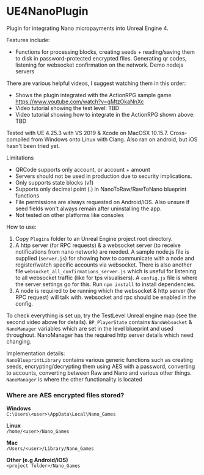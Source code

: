 # UE4NanoPlugin
Plugin for integrating Nano micropayments into Unreal Engine 4.

Features include:
- Functions for processing blocks, creating seeds + reading/saving them to disk in password-protected encrypted files. Generating qr codes, listening for websocket confirmation on the network. Demo nodejs servers

There are various helpful videos, I suggest watching them in this order:
- Shows the plugin integrated with the ActionRPG sample game https://www.youtube.com/watch?v=gMtzOkaNnXc
- Video tutorial showing the test level: TBD
- Video tutorial showing how to integrate in the ActionRPG shown above: TBD

Tested with UE 4.25.3 with VS 2019 & Xcode on MacOSX 10.15.7. Cross-compiled from Windows onto Linux with Clang. Also ran on android, but iOS hasn't been tried yet. 

Limitations
- QRCode supports only account, or account + amount
- Servers should not be used in production due to security implications.
- Only supports state blocks (v1)
- Supports only decimal point (.) in NanoToRaw/RawToNano blueprint functions
- File permissions are always requested on Android/iOS. Also unsure if seed fields won't always remain after uninstalling the app.
- Not tested on other platforms like consoles

How to use:
1. Copy `Plugins` folder to an Unreal Engine project root directory.   
2. A http server (for RPC requests) & a websocket server (to receive notifications from nano network) are needed. A sample node.js file is supplied (`server.js`) for showing how to communicate with a node and register/watch specific accounts via websocket. There is also another file `websocket_all_confirmations_server.js` which is useful for listening    to all websocket traffic (like for tps visualisers). A `config.js` file is where the server settings go for this. Run `npm install` to install dependencies.  
3. A node is required to be running which the websocket & http server (for RPC request) will talk with. websocket and rpc should be enabled in the config. 

To check everything is set up, try the TestLevel Unreal engine map (see the second video above for details). `BP_PlayerState` contains `NanoWebsocket` & `NanoManager` variables which are set in the level blueprint and used throughout. NanoManager has the required http server details which need changing.

Implementation details:  
`NanoBlueprintLibrary` contains various generic functions such as creating seeds, encrypting/decrypting them using AES with a password, converting to accounts, converting between Raw and Nano and various other things.  
`NanoManager` is where the other functionality is located

### Where are AES encrypted files stored?  
**Windows**   
`C:\Users\<user>\AppData\Local\Nano_Games`

**Linux**   
`/home/<user>/Nano_Games`

**Mac**   
`/Users/<user>/Library/Nano_Games`

**Other (e.g Android/iOS)**  
`<project folder>/Nano_Games`
